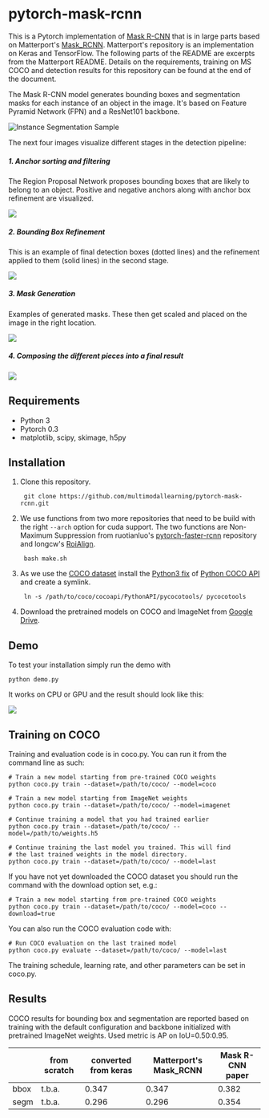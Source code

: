 # pytorch-mask-rcnn


This is a Pytorch implementation of [Mask R-CNN](https://arxiv.org/abs/1703.06870) that is in large parts based on Matterport's
[Mask_RCNN](https://github.com/matterport/Mask_RCNN). Matterport's repository is an implementation on Keras and TensorFlow.
The following parts of the README are excerpts from the Matterport README. Details on the requirements, training on MS COCO
and detection results for this repository can be found at the end of the document.

The Mask R-CNN model generates bounding boxes and segmentation masks for each instance of an object in the image. It's based
on Feature Pyramid Network (FPN) and a ResNet101 backbone.

![Instance Segmentation Sample](assets/street.png)

The next four images visualize different stages in the detection pipeline:


##### 1. Anchor sorting and filtering
The Region Proposal Network proposes bounding boxes that are likely to belong to an object. Positive and negative anchors
along with anchor box refinement are visualized.

![](assets/detection_anchors.png)


##### 2. Bounding Box Refinement
This is an example of final detection boxes (dotted lines) and the refinement applied to them (solid lines) in the second stage.

![](assets/detection_refinement.png)


##### 3. Mask Generation
Examples of generated masks. These then get scaled and placed on the image in the right location.

![](assets/detection_masks.png)


##### 4. Composing the different pieces into a final result

![](assets/detection_final.png)

## Requirements
* Python 3
* Pytorch 0.3
* matplotlib, scipy, skimage, h5py

## Installation
1. Clone this repository.

        git clone https://github.com/multimodallearning/pytorch-mask-rcnn.git

    
2. We use functions from two more repositories that need to be build with the right `--arch` option for cuda support.
The two functions are Non-Maximum Suppression from ruotianluo's [pytorch-faster-rcnn](https://github.com/ruotianluo/pytorch-faster-rcnn)
repository and longcw's [RoiAlign](https://github.com/longcw/RoIAlign.pytorch).

        bash make.sh

3. As we use the [COCO dataset](http://cocodataset.org/#home) install the [Python3 fix](https://github.com/waleedka/coco) of [Python COCO API](https://github.com/cocodataset/cocoapi) and
create a symlink.

        ln -s /path/to/coco/cocoapi/PythonAPI/pycocotools/ pycocotools
    
4. Download the pretrained models on COCO and ImageNet from [Google Drive](https://drive.google.com/open?id=1LXUgC2IZUYNEoXr05tdqyKFZY0pZyPDc).

## Demo

To test your installation simply run the demo with

    python demo.py

It works on CPU or GPU and the result should look like this:

![](assets/park.png)

## Training on COCO
Training and evaluation code is in coco.py. You can run it from the command
line as such:

    # Train a new model starting from pre-trained COCO weights
    python coco.py train --dataset=/path/to/coco/ --model=coco

    # Train a new model starting from ImageNet weights
    python coco.py train --dataset=/path/to/coco/ --model=imagenet

    # Continue training a model that you had trained earlier
    python coco.py train --dataset=/path/to/coco/ --model=/path/to/weights.h5

    # Continue training the last model you trained. This will find
    # the last trained weights in the model directory.
    python coco.py train --dataset=/path/to/coco/ --model=last

If you have not yet downloaded the COCO dataset you should run the command
with the download option set, e.g.:

    # Train a new model starting from pre-trained COCO weights
    python coco.py train --dataset=/path/to/coco/ --model=coco --download=true

You can also run the COCO evaluation code with:

    # Run COCO evaluation on the last trained model
    python coco.py evaluate --dataset=/path/to/coco/ --model=last

The training schedule, learning rate, and other parameters can be set in coco.py.

## Results

COCO results for bounding box and segmentation are reported based on training
with the default configuration and backbone initialized with pretrained
ImageNet weights. Used metric is AP on IoU=0.50:0.95.

|    | from scratch | converted from keras | Matterport's Mask_RCNN | Mask R-CNN paper |
| --- | --- | --- | --- | --- |
| bbox | t.b.a. | 0.347 | 0.347 | 0.382 |
| segm | t.b.a. | 0.296 | 0.296 | 0.354 |


